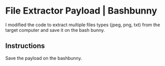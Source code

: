 # File Extractor Payload | Bashbunny

I modified the code to extract multiple files types (jpeg, png, txt) from the target computer and save it on the bash bunny.

## Instructions

Save the payload on the bashbunny.
